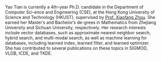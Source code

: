 Yao Tian is currently a 4th-year Ph.D. candidate in the Department of Computer Sci-ence and Engineering (CSE), at the Hong Kong University of Science and Technology (HKUST), supervised by [Prof. Xiaofang Zhou](https://sites.google.com/view/xiaofang-zhou). She earned her Master’s and Bachelor’s de-grees in Mathematics from Zhejiang University and Sichuan University, respectively. Her research interests include vector databases, such as approximate nearest neighbor search, hybrid search, and multi-modal search, as well as machine learning for databases, including learned index, learned filter, and learned optimizer. She has contributed to several publications on these topics in SIGMOD, VLDB, ICDE, and TKDE.